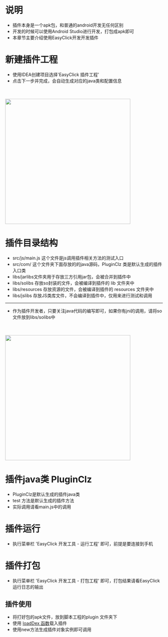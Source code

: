 # 说明
- 插件本身是一个apk包，和普通的android开发无任何区别
- 开发的时候可以使用Android Studio进行开发，打包成apk即可
- 本章节主要介绍使用EasyClick开发开发插件

# 新建插件工程
- 使用IDEA创建项目选择'EasyClick 插件工程'
- 点击下一步并完成，会自动生成对应的java类和配置信息
<br/>
<br/>
<img src='zh-cn/images/plugin-1.jpg' width='400' >

# 插件目录结构
- src/js/main.js 这个文件是js调用插件相关方法的测试入口
- src/com/ 这个文件夹下面存放的的java源码，PluginClz 类是默认生成的插件入口类
- libs/jarlibs文件夹用于存放三方引用jar包，会被合并到插件中
- libs/solibs 存放so封装的文件，会被编译到插件的 lib 文件夹中
- libs/resources 存放资源的文件，会被编译到插件的 resources 文件夹中
- libs/jslibs 存放JS类库文件，不会编译到插件中，仅用来进行测试和调用

----
- 作为插件开发者，只要关注java代码的编写即可，如果你有jni的调用，请将so文件放到libs/solibs中


<br/><br/>
<img src='zh-cn/images/plugin-2.jpg' width='400' >

# 插件java类 PluginClz
- PluginClz是默认生成的插件java类
- test 方法是默认生成的插件方法
- 实际调用请看main.js中的调用


# 插件运行
- 执行菜单栏 'EasyClick 开发工具 - 运行工程' 即可，前提是要连接到手机


# 插件打包
- 执行菜单栏 'EasyClick 开发工具 - 打包工程' 即可，打包结果请看EasyClick 运行日志的输出


## 插件使用

- 将打好包的apk文件，放到脚本工程的plugin 文件夹下
- 使用 [loadDex 函数](/zh-cn/funcs/global/global.md#loadDex)载入插件
- 使用new方法生成插件对象实例即可调用




